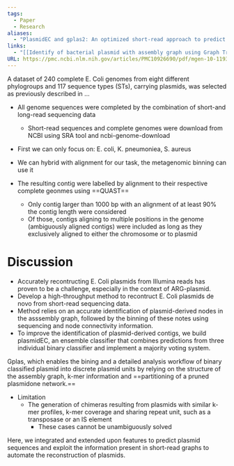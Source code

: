 ```yaml
---
tags:
  - Paper
  - Research
aliases:
  - "PlasmidEC and gplas2: An optimized short-read approach to predict and reconstruct antibiotic resistance plasmids in E. coli"
links:
  - "[[Identify of bacterial plasmid with assembly graph using Graph Transformer]]"
URL: https://pmc.ncbi.nlm.nih.gov/articles/PMC10926690/pdf/mgen-10-1193.pdf
---
```

A dataset of 240 complete E. Coli genomes from eight different phylogroups and 117 sequence types (STs), carrying plasmids, was selected as previously described in ...

- All genome sequences were completed by the combination of short-and long-read sequencing data
	- Short-read sequences and complete genomes were download from NCBI using SRA tool and ncbi-genome-download
- First we can only focus on: E. coli, K. pneumoniea, S. aureus
- We can hybrid with alignment for our task, the metagenomic binning can use it

- The resulting contig were labelled by alignment to their respective complete geonmes using ==QUAST==
	- Only contig larger than 1000 bp with an alignment of at least 90% the contig length were considered
	- Of those, contigs aligning to multiple positions in the genome (ambiguously aligned contigs) were included as long as they exclusively aligned to either the chromosome or to plasmid

# Discussion

- Accurately recontructing E. Coli plasmids from IIlumina reads has proven to be a challenge, especially in the context of ARG-plasmid.
- Develop a high-throughput method to recontruct E. Coli plasmids de novo from short-read sequencing data.
- Method relies on an accurate identification of plasmid-derived nodes in the asssembly graph, followed by the binning of these notes using sequencing and node connectivity information.
- To improve the identification of plasmid-derived contigs, we build plasmidEC, an ensemble classifier that combines predictions from three individual binary classifier and implement a majority voting system.











Gplas, which enables the bining and a detailed analysis workflow of binary classified plasmid into discrete plasmid units by relying on the structure of the assembly graph, k-mer information and ==partitioning of a pruned plasmidone network.==

- Limitation
	- The generation of chimeras resulting from plasmids with similar k-mer profiles, k-mer coverage and sharing repeat unit, such as a transposase or an IS element
		- These cases cannot be unambiguously solved

Here, we integrated and extended upon features to predict plasmid sequences and exploit the information present in short-read graphs to automate the reconstruction of plasmids.